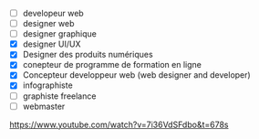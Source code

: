 - [ ] developeur web
- [ ] designer web
- [ ] designer graphique
- [x] designer UI/UX
- [x] Designer des produits numériques
- [x] conepteur de programme de formation en ligne
- [x] Concepteur developpeur web (web designer and developer)
- [x] infographiste
- [ ] graphiste freelance
- [ ] webmaster

https://www.youtube.com/watch?v=7i36VdSFdbo&t=678s